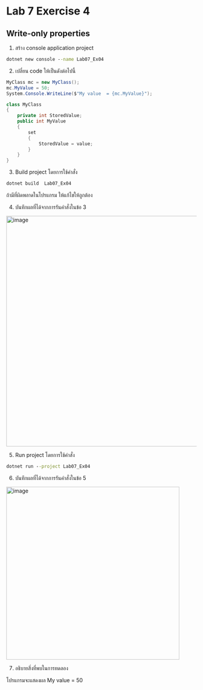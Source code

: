 # Lab 7 Exercise 4

## Write-only properties

1. สร้าง console application project

```cmd
dotnet new console --name Lab07_Ex04
```

2. เปลี่ยน code ให้เป็นดังต่อไปนี้

```cs
MyClass mc = new MyClass();
mc.MyValue = 50;
System.Console.WriteLine($"My value  = {mc.MyValue}");

class MyClass
{
    private int StoredValue;
    public int MyValue
    {
        set
        {
            StoredValue = value;
        }
    }
}
```

3. Build project โดยการใช้คำสั่ง

```cmd
dotnet build  Lab07_Ex04
```

ถ้ามีที่ผิดพลาดในโปรแกรม ให้แก้ไขให้ถูกต้อง

4. บันทึกผลที่ได้จากการรันคำสั่งในข้อ 3

<img width="611" alt="image" src="https://github.com/chatladawongkanyon/03376836-OOP-2566-Lab-07/assets/144195963/bdc4ef4a-4149-4aab-ab8c-28892a2a131d">

5. Run project โดยการใช้คำสั่ง

```cmd
dotnet run --project Lab07_Ex04
```

6. บันทึกผลที่ได้จากการรันคำสั่งในข้อ 5

<img width="458" alt="image" src="https://github.com/chatladawongkanyon/03376836-OOP-2566-Lab-07/assets/144195963/457c56cc-4640-410a-bce1-af8e2236e84f">

7. อธิบายสิ่งที่พบในการทดลอง

โปรแกรมจะแสดงผล My value = 50
